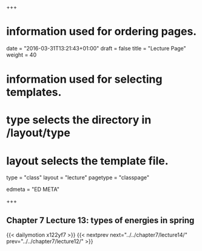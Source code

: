 +++
# information used for ordering pages.
date = "2016-03-31T13:21:43+01:00"
draft = false
title = "Lecture Page"
weight = 40

# information used for selecting templates.
# type selects the directory in /layout/type
# layout selects the template file.

type   = "class"
layout = "lecture"
pagetype = "classpage"





edmeta = "ED META"

+++
## Chapter 7 Lecture 13: types of energies in spring
{{< dailymotion x122yf7 >}}
{{< nextprev next="../../chapter7/lecture14/"     prev="../../chapter7/lecture12/"  >}}

